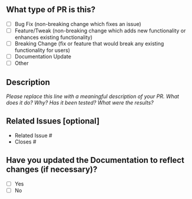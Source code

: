 <!--
    For Work In Progress Pull Requests, please use the Draft PR feature,
    see https://github.blog/2019-02-14-introducing-draft-pull-requests/ for further details.

    For a timely review/response, please avoid force-pushing additional
    commits if your PR already received reviews or comments.

    Before submitting a Pull Request, please ensure you've done the following:
    - ✅ Test your changes locally to prove they work prior to submitting PRs.
    - 👷‍♀️ Create small PRs. In most cases this will be possible.
    - 📝 Use descriptive commit messages.
    - 📗 Update the CHANGELOG and Documentation where necessary.
-->

## What type of PR is this?

<!--
    Replace the space in the brackets with an X of any relevant option, for example:
    - [X] Bug Fix (non-breaking change which fixes an issue)
-->
- [ ] Bug Fix (non-breaking change which fixes an issue)
- [ ] Feature/Tweak (non-breaking change which adds new functionality or enhances existing functionality)
- [ ] Breaking Change (fix or feature that would break any existing functionality for users)
- [ ] Documentation Update
- [ ] Other 

## Description

_Please replace this line with a meaningful description of your PR. What does it do? Why? Has it been tested? What were the results?_

## Related Issues [optional]

<!--
    For pull requests that relate or close an issue, please include them below. 
    We like to follow [Github's guidance on linking issues to pull requests](https://docs.github.com/en/issues/tracking-your-work-with-issues/linking-a-pull-request-to-an-issue).

    For example having the text: "closes #1234" would connect the current pull request to issue 1234.
    And when the merged pull request reaches the master branch, Github will automatically close the issue.
-->
- Related Issue #
- Closes #

## Have you updated the Documentation to reflect changes (if necessary)?

<!--
    If your PR warrants Documentation changes, you are expected to make the relevant changes.
    Failure to do so will result in your PR not being approved.
    Replace the space in the brackets with an X of any relevant option, for example:
    - [X] Yes
-->
- [ ] Yes
- [ ] No
